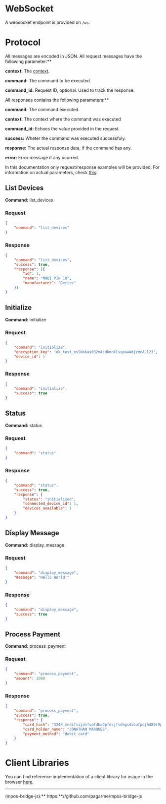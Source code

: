 # WebSocket

A websocket endpoint is provided on `/ws`.

# Protocol

All messages are encoded in JSON. All request messages have the following parameter:**

**context:** The [context](architecture.md#context).

**command:** The command to be executed.

**command_id:** Request ID, optional. Used to track the response.

All responses contains the following parameters:**

**command:** The command executed.

**context:** The context where the command was executed

**command_id:** Echoes the value provided in the request.

**success:** Wheter the command was executed successfuly.

**response:** The actual response data, if the command has any.

**error:** Error message if any ocurred.

In this documentation only request/response examples will be provided. For information on actual parameters, check [this](command.md).

## List Devices

**Command:** list_devices

### Request

```json
{
    "command": "list_devices"
}
```

### Response

```json
{
    "command": "list_devices",
    "success": true,
    "response": [{
        "id": 1,
        "name": "MOBI PIN 10",
        "manufacturer": "Gertec"
    }]
}
```

## Initialize

**Command:** initialize

### Request

```json
{
    "command": "initialize",
    "encryption_key": "ek_test_msSNokas032mAsdkmnklsspa4AdjzmcALl23",
    "device_id": 1
}
```

### Response

```json
{
    "command": "initialize",
    "success": true
}
```

## Status

**Command:** status

### Request

```json
{
    "command": "status"
}
```

### Response

```json
{
    "command": "status",
    "success": true,
    "response": {
        "status": "initialized",
        "connected_device_id": 1,
        "devices_available": 1
    }
}
```

## Display Message

**Command:** display_message

### Request

```json
{
    "command": "display_message",
    "message": "Hello World!"
}
```

### Response

```json
{
    "command": "display_message",
    "success": true
}
```

## Process Payment

**Command:** process_payment

### Request

```json
{
    "command": "process_payment",
    "amount": 1000
}
```

### Response

```json
{
    "command": "process_payment",
    "success": true,
    "response": {
        "card_hash": "3248_sndifsijdsfsdfdha9pfdsjfsdhgsdioufpojh480r9p8sodhfgof9p283oihblsdOFa8ygoasidufhgasdfhkb",
        "card_holder_name": "JONATHAN MARQUES",
        "payment_method": "debit_card"
    }
}
```

# Client Libraries

You can find reference implementation of a client library for usage in the browser [here](mpos-bridge-js).

---

(mpos-bridge-js):** https:**//github.com/pagarme/mpos-bridge-js

